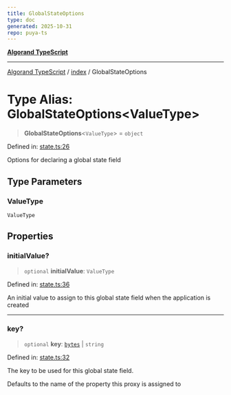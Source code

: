 ```yaml
---
title: GlobalStateOptions
type: doc
generated: 2025-10-31
repo: puya-ts
---
```

[**Algorand TypeScript**](../../README.md)

***

[Algorand TypeScript](../../modules.md) / [index](../README.md) / GlobalStateOptions

# Type Alias: GlobalStateOptions\<ValueType\>

> **GlobalStateOptions**\<`ValueType`\> = `object`

Defined in: [state.ts:26](https://github.com/algorandfoundation/puya-ts/blob/main/packages/algo-ts/src/state.ts#L26)

Options for declaring a global state field

## Type Parameters

### ValueType

`ValueType`

## Properties

### initialValue?

> `optional` **initialValue**: `ValueType`

Defined in: [state.ts:36](https://github.com/algorandfoundation/puya-ts/blob/main/packages/algo-ts/src/state.ts#L36)

An initial value to assign to this global state field when the application is created

***

### key?

> `optional` **key**: [`bytes`](bytes.md) \| `string`

Defined in: [state.ts:32](https://github.com/algorandfoundation/puya-ts/blob/main/packages/algo-ts/src/state.ts#L32)

The key to be used for this global state field.

Defaults to the name of the property this proxy is assigned to
